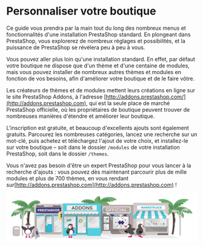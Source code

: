 # Personnaliser votre boutique

Ce guide vous prendra par la main tout du long des nombreux menus et fonctionnalités d'une installation PrestaShop standard. En plongeant dans PrestaShop, vous explorerez de nombreux réglages et possibilités, et la puissance de PrestaShop se révèlera peu à peu à vous.

Vous pouvez aller plus loin qu'une installation standard. En effet, par défaut votre boutique ne dispose que d'un thème et d'une centaine de modules, mais vous pouvez installer de nombreux autres thèmes et modules en fonction de vos besoins, afin d'améliorer votre boutique et de le faire vôtre.

Les créateurs de thèmes et de modules mettent leurs créations en ligne sur le site PrestaShop Addons, à l'adresse [http://addons.prestashop.com/](http://addons.prestashop.com), qui est la seule place de marché PrestaShop officielle, où les propriétaires de boutique peuvent trouver de nombreuses manières d'étendre et améliorer leur boutique.

L'inscription est gratuite, et beaucoup d'excellents ajouts sont également gratuits. Parcourez les nombreuses catégories, lancez une recherche sur un mot-clé, puis achetez et téléchargez l'ajout de votre choix, et installez-le sur votre boutique – soit dans le dossier `/modules` de votre installation PrestaShop, soit dans le dossier `/themes`.

Vous n'avez pas besoin d'être un expert PrestaShop pour vous lancer à la recherche d'ajouts : vous pouvez dès maintenant parcourir plus de mille modules et plus de 700 thèmes, en vous rendant sur[http://addons.prestashop.com](http://addons.prestashop.com) !

![](../.gitbook/assets/51839807.png)
